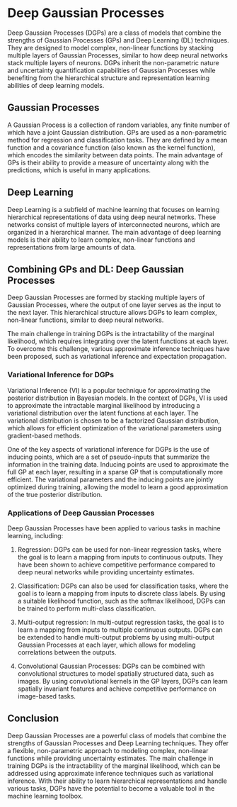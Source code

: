 # Deep Gaussian Processes

Deep Gaussian Processes (DGPs) are a class of models that combine the strengths of Gaussian Processes (GPs) and Deep Learning (DL) techniques. They are designed to model complex, non-linear functions by stacking multiple layers of Gaussian Processes, similar to how deep neural networks stack multiple layers of neurons. DGPs inherit the non-parametric nature and uncertainty quantification capabilities of Gaussian Processes while benefiting from the hierarchical structure and representation learning abilities of deep learning models.

## Gaussian Processes

A Gaussian Process is a collection of random variables, any finite number of which have a joint Gaussian distribution. GPs are used as a non-parametric method for regression and classification tasks. They are defined by a mean function and a covariance function (also known as the kernel function), which encodes the similarity between data points. The main advantage of GPs is their ability to provide a measure of uncertainty along with the predictions, which is useful in many applications.

## Deep Learning

Deep Learning is a subfield of machine learning that focuses on learning hierarchical representations of data using deep neural networks. These networks consist of multiple layers of interconnected neurons, which are organized in a hierarchical manner. The main advantage of deep learning models is their ability to learn complex, non-linear functions and representations from large amounts of data.

## Combining GPs and DL: Deep Gaussian Processes

Deep Gaussian Processes are formed by stacking multiple layers of Gaussian Processes, where the output of one layer serves as the input to the next layer. This hierarchical structure allows DGPs to learn complex, non-linear functions, similar to deep neural networks.

The main challenge in training DGPs is the intractability of the marginal likelihood, which requires integrating over the latent functions at each layer. To overcome this challenge, various approximate inference techniques have been proposed, such as variational inference and expectation propagation.

### Variational Inference for DGPs

Variational Inference (VI) is a popular technique for approximating the posterior distribution in Bayesian models. In the context of DGPs, VI is used to approximate the intractable marginal likelihood by introducing a variational distribution over the latent functions at each layer. The variational distribution is chosen to be a factorized Gaussian distribution, which allows for efficient optimization of the variational parameters using gradient-based methods.

One of the key aspects of variational inference for DGPs is the use of inducing points, which are a set of pseudo-inputs that summarize the information in the training data. Inducing points are used to approximate the full GP at each layer, resulting in a sparse GP that is computationally more efficient. The variational parameters and the inducing points are jointly optimized during training, allowing the model to learn a good approximation of the true posterior distribution.

### Applications of Deep Gaussian Processes

Deep Gaussian Processes have been applied to various tasks in machine learning, including:

1. Regression: DGPs can be used for non-linear regression tasks, where the goal is to learn a mapping from inputs to continuous outputs. They have been shown to achieve competitive performance compared to deep neural networks while providing uncertainty estimates.

2. Classification: DGPs can also be used for classification tasks, where the goal is to learn a mapping from inputs to discrete class labels. By using a suitable likelihood function, such as the softmax likelihood, DGPs can be trained to perform multi-class classification.

3. Multi-output regression: In multi-output regression tasks, the goal is to learn a mapping from inputs to multiple continuous outputs. DGPs can be extended to handle multi-output problems by using multi-output Gaussian Processes at each layer, which allows for modeling correlations between the outputs.

4. Convolutional Gaussian Processes: DGPs can be combined with convolutional structures to model spatially structured data, such as images. By using convolutional kernels in the GP layers, DGPs can learn spatially invariant features and achieve competitive performance on image-based tasks.

## Conclusion

Deep Gaussian Processes are a powerful class of models that combine the strengths of Gaussian Processes and Deep Learning techniques. They offer a flexible, non-parametric approach to modeling complex, non-linear functions while providing uncertainty estimates. The main challenge in training DGPs is the intractability of the marginal likelihood, which can be addressed using approximate inference techniques such as variational inference. With their ability to learn hierarchical representations and handle various tasks, DGPs have the potential to become a valuable tool in the machine learning toolbox.
